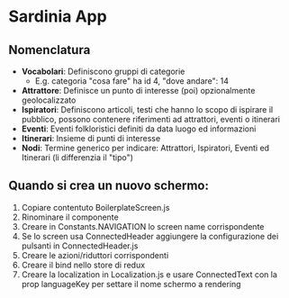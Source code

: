 # Sardinia App

## Nomenclatura
* __Vocabolari__: Definiscono gruppi di categorie
  * E.g. categoria "cosa fare" ha id 4, "dove andare": 14
* __Attrattore__: Definisce un punto di interesse (poi) opzionalmente geolocalizzato
* __Ispiratori__: Definiscono articoli, testi che hanno lo scopo di ispirare il pubblico, possono contenere riferimenti ad attrattori, eventi o itinerari
* __Eventi__: Eventi folkloristici definiti da data luogo ed informazioni
* __Itinerari__: Insieme di punti di interesse 
* __Nodi__: Termine generico per indicare: Attrattori, Ispiratori, Eventi ed Itinerari (li differenzia il "tipo")

## Quando si crea un nuovo schermo:
1. Copiare contentuto BoilerplateScreen.js
2. Rinominare il componente
3. Creare in Constants.NAVIGATION lo screen name corrispondente
4. Se lo screen usa ConnectedHeader aggiungere la configurazione dei pulsanti in ConnectedHeader.js
5. Creare le azioni/riduttori corrispondenti
6. Creare il bind nello store di redux
7. Creare la localization in Localization.js e usare ConnectedText con la prop languageKey per settare il nome schermo a rendering